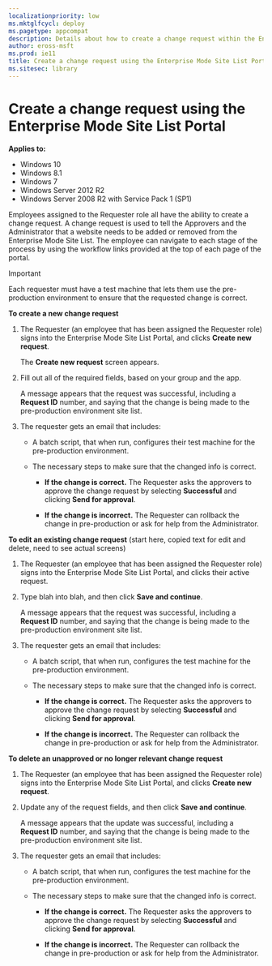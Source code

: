 ```yaml
---
localizationpriority: low
ms.mktglfcycl: deploy
ms.pagetype: appcompat
description: Details about how to create a change request within the Enterprise Mode Site List Portal.
author: eross-msft
ms.prod: ie11
title: Create a change request using the Enterprise Mode Site List Portal (Internet Explorer 11 for IT Pros)
ms.sitesec: library
---
```


# Create a change request using the Enterprise Mode Site List Portal

**Applies to:**

-   Windows 10
-   Windows 8.1
-   Windows 7
-   Windows Server 2012 R2
-   Windows Server 2008 R2 with Service Pack 1 (SP1)

Employees assigned to the Requester role all have the ability to create a change request. A change request is used to tell the Approvers and the Administrator that a website needs to be added or removed from the Enterprise Mode Site List. The employee can navigate to each stage of the process by using the workflow links provided at the top of each page of the portal.

>[!Important]
>Each requester must have a test machine that lets them use the pre-production environment to ensure that the requested change is correct. 

**To create a new change request**
1. The Requester (an employee that has been assigned the Requester role) signs into the Enterprise Mode Site List Portal, and clicks **Create new request**.

   The **Create new request** screen appears.

2. Fill out all of the required fields, based on your group and the app.
    
   A message appears that the request was successful, including a **Request ID** number, and saying that the change is being made to the pre-production environment site list.

3. The requester gets an email that includes:

    - A batch script, that when run, configures their test machine for the pre-production environment.
    
    - The necessary steps to make sure that the changed info is correct. 

        - **If the change is correct.** The Requester asks the approvers to approve the change request by selecting **Successful** and clicking **Send for approval**. 
        
        - **If the change is incorrect.** The Requester can rollback the change in pre-production or ask for help from the Administrator.


**To edit an existing change request** (start here, copied text for edit and delete, need to see actual screens)
1. The Requester (an employee that has been assigned the Requester role) signs into the Enterprise Mode Site List Portal, and clicks their active request.

2. Type blah into blah, and then click **Save and continue**.

    A message appears that the request was successful, including a **Request ID** number, and saying that the change is being made to the pre-production environment site list.

3. The requester gets an email that includes:

    - A batch script, that when run, configures the test machine for the pre-production environment.
    
    - The necessary steps to make sure that the changed info is correct. 

        - **If the change is correct.** The Requester asks the approvers to approve the change request by selecting **Successful** and clicking **Send for approval**. 
        
        - **If the change is incorrect.** The Requester can rollback the change in pre-production or ask for help from the Administrator.


**To delete an unapproved or no longer relevant change request**
1. The Requester (an employee that has been assigned the Requester role) signs into the Enterprise Mode Site List Portal, and clicks **Create new request**.

2. Update any of the request fields, and then click **Save and continue**.

    A message appears that the update was successful, including a **Request ID** number, and saying that the change is being made to the pre-production environment site list.

3. The requester gets an email that includes:

    - A batch script, that when run, configures the test machine for the pre-production environment.
    
    - The necessary steps to make sure that the changed info is correct. 

        - **If the change is correct.** The Requester asks the approvers to approve the change request by selecting **Successful** and clicking **Send for approval**. 
        
        - **If the change is incorrect.** The Requester can rollback the change in pre-production or ask for help from the Administrator.
